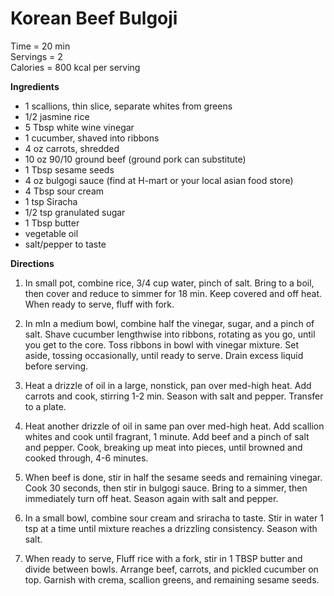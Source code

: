Korean Beef Bulgoji 
=====

Time = 20 min\
Servings = 2 \
Calories = 800 kcal per serving

**Ingredients**

-   1 scallions, thin slice, separate whites from greens
-   1/2 jasmine rice
-   5 Tbsp white wine vinegar
-   1 cucumber, shaved into ribbons
-   4 oz carrots, shredded
-   10 oz 90/10 ground beef (ground pork can substitute)
-   1 Tbsp sesame seeds
-   4 oz bulgogi sauce (find at H-mart or your local asian food store)
-   4 Tbsp sour cream
-   1 tsp Siracha
-   1/2 tsp granulated sugar
-   1 Tbsp butter
-   vegetable oil
-   salt/pepper to taste

**Directions**

1.  In small pot, combine rice, 3/4 cup water, pinch of salt. Bring to a boil, then cover and reduce to simmer for 18 min. Keep covered and off heat. When ready to serve, fluff with fork. 

2.  In mIn a medium bowl, combine half the vinegar, sugar, and a pinch of salt. Shave cucumber lengthwise into ribbons, rotating as you go, until you get to the core. Toss ribbons in bowl with vinegar mixture. Set aside, tossing occasionally, until ready to serve. Drain excess liquid before serving. 

3.  Heat a drizzle of oil in a large, nonstick, pan over med-high heat. Add carrots and cook, stirring 1-2 min. Season with salt and pepper. Transfer to a plate.


4.  Heat another drizzle of oil in same pan over med-high heat. Add scallion whites and cook until fragrant, 1 minute. Add beef and a pinch of salt and pepper. Cook, breaking up meat into pieces, until browned and cooked through, 4-6 minutes. 

5. When beef is done, stir in half the sesame seeds and remaining vinegar. Cook 30 seconds, then stir in bulgogi sauce. Bring to a simmer, then immediately turn off heat. Season again with salt and pepper.

6.  In a small bowl, combine sour cream and sriracha to taste. Stir in water 1 tsp at a time until mixture reaches a drizzling consistency. Season with salt.

7. When ready to serve, Fluff rice with a fork, stir in 1 TBSP butter and  divide between bowls. Arrange beef, carrots, and pickled cucumber on top. Garnish with crema, scallion greens, and remaining sesame seeds.
